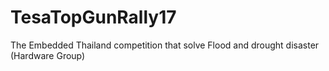 # TesaTopGunRally17

The Embedded Thailand competition that solve Flood and drought disaster (Hardware Group)
